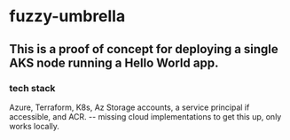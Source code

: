 # fuzzy-umbrella
## This is a proof of concept for deploying a single AKS node running a Hello World app. ##
### tech stack ###
Azure, Terraform, K8s, Az Storage accounts, a service principal if accessible, and ACR.
-- missing cloud implementations to get this up, only works locally.
